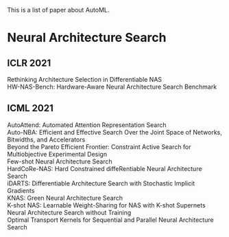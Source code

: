 This is a list of paper about AutoML.

# Neural Architecture Search
## ICLR 2021
Rethinking Architecture Selection in Differentiable NAS  
HW-NAS-Bench: Hardware-Aware Neural Architecture Search Benchmark
## ICML 2021
AutoAttend: Automated Attention Representation Search  
Auto-NBA: Efficient and Effective Search Over the Joint Space of Networks, Bitwidths, and Accelerators  
Beyond the Pareto Efficient Frontier: Constraint Active Search for Multiobjective Experimental Design  
Few-shot Neural Architecture Search  
HardCoRe-NAS: Hard Constrained diffeRentiable Neural Architecture Search  
iDARTS: Differentiable Architecture Search with Stochastic Implicit Gradients  
KNAS: Green Neural Architecture Search  
K-shot NAS: Learnable Weight-Sharing for NAS with K-shot Supernets  
Neural Architecture Search without Training  
Optimal Transport Kernels for Sequential and Parallel Neural Architecture Search
